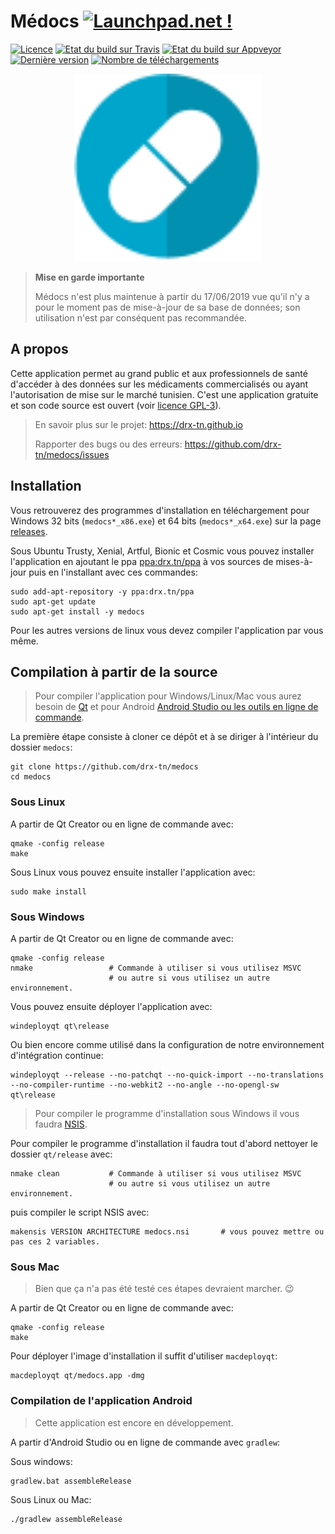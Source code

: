 # Médocs [![Launchpad.net !](http://media.launchpad.net/lp-badge-kit/launchpad-badge-w120px.png)](https://launchpad.net/medocs)
[![Licence](https://img.shields.io/github/license/drx-tn/medocs.svg)](LICENSE) [![Etat du build sur Travis](https://travis-ci.org/drx-tn/medocs.svg?branch=master)](https://travis-ci.org/drx-tn/medocs) [![Etat du build sur Appveyor](https://ci.appveyor.com/api/projects/status/usg9qx1bejcilxce/branch/master?svg=true)](https://ci.appveyor.com/project/drxtun61291/medocs/branch/master) [![Dernière version](https://img.shields.io/github/release/drx-tn/medocs.svg)](https://github.com/drx-tn/medocs/releases/latest) [![Nombre de téléchargements](https://img.shields.io/github/downloads/drx-tn/medocs/total.svg)](https://github.com/drx-tn/medocs/releases)

<p align="center"><img src="medocs.svg" width="300"/></p>

> **Mise en garde importante**
> 
> Médocs n'est plus maintenue à partir du 17/06/2019 vue qu'il n'y a pour le moment pas de mise-à-jour de sa base de données; son utilisation n'est par conséquent pas recommandée.

</div>
</div>

## A propos
Cette application permet au grand public et aux professionnels de santé d'accéder à des données sur les médicaments commercialisés ou ayant l'autorisation de mise sur le marché tunisien. C'est une application gratuite et son code source est ouvert (voir [licence GPL-3](LICENSE)).
> En savoir plus sur le projet: https://drx-tn.github.io
> 
> Rapporter des bugs ou des erreurs: https://github.com/drx-tn/medocs/issues

## Installation
Vous retrouverez des programmes d'installation en téléchargement pour Windows 32 bits (`medocs*_x86.exe`) et 64 bits (`medocs*_x64.exe`) sur la page [releases](https://github.com/drx-tn/medocs/releases).

Sous Ubuntu Trusty, Xenial, Artful, Bionic et Cosmic vous pouvez installer l'application en ajoutant le ppa [ppa:drx.tn/ppa](https://launchpad.net/~drx.tn/+archive/ubuntu/ppa) à vos sources de mises-à-jour puis en l'installant avec ces commandes:

    sudo add-apt-repository -y ppa:drx.tn/ppa
    sudo apt-get update
    sudo apt-get install -y medocs

Pour les autres versions de linux vous devez compiler l'application par vous même.

## Compilation à partir de la source
> Pour compiler l'application pour Windows/Linux/Mac vous aurez besoin de [Qt](https://www.qt.io/download-qt-installer) et pour Android [Android Studio ou les outils en ligne de commande](https://developer.android.com/studio/#downloads).

La première étape consiste à cloner ce dépôt et à se diriger à l'intérieur du dossier `medocs`:

    git clone https://github.com/drx-tn/medocs
    cd medocs

### Sous Linux

A partir de Qt Creator ou en ligne de commande avec:

    qmake -config release
    make

Sous Linux vous pouvez ensuite installer l'application avec:

    sudo make install

### Sous Windows

A partir de Qt Creator ou en ligne de commande avec:

    qmake -config release
    nmake                 # Commande à utiliser si vous utilisez MSVC
                          # ou autre si vous utilisez un autre environnement.

Vous pouvez ensuite déployer l'application avec:

    windeployqt qt\release

Ou bien encore comme utilisé dans la configuration de notre environnement d'intégration continue:

    windeployqt --release --no-patchqt --no-quick-import --no-translations --no-compiler-runtime --no-webkit2 --no-angle --no-opengl-sw qt\release

> Pour compiler le programme d'installation sous Windows il vous faudra [NSIS](http://nsis.sourceforge.net).

Pour compiler le programme d'installation il faudra tout d'abord nettoyer le dossier `qt/release` avec:

    nmake clean           # Commande à utiliser si vous utilisez MSVC
                          # ou autre si vous utilisez un autre environnement.

puis compiler le script NSIS avec:

    makensis VERSION ARCHITECTURE medocs.nsi       # vous pouvez mettre ou pas ces 2 variables.

### Sous Mac

> Bien que ça n'a pas été testé ces étapes devraient marcher. :wink:

A partir de Qt Creator ou en ligne de commande avec:

    qmake -config release
    make

Pour déployer l'image d'installation il suffit d'utiliser `macdeployqt`:

    macdeployqt qt/medocs.app -dmg

### Compilation de l'application Android

> Cette application est encore en développement.

A partir d'Android Studio ou en ligne de commande avec `gradlew`:

Sous windows:

    gradlew.bat assembleRelease

Sous Linux ou Mac:

    ./gradlew assembleRelease
